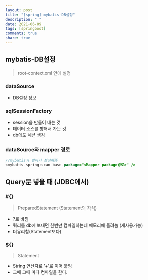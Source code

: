 ```yaml
---
layout: post
title: "[spring] mybatis-DB설정"
description: " "
date: 2021-06-09
tags: [springboot]
comments: true
share: true
---
```


## mybatis-DB설정

> root-context.xml 안에 설정

### dataSource

* DB설정 정보

### sqlSessionFactory 

* session을 만들어 내는 것 
* 데이터 소스를 향해서 가는 것
*  db에도 세션 생김

### dataSource와 mapper 경로 

```java
//mybatis가 알아서 설정해줌
<mybatis-spring:scan base-package="<Mapper package경로>" />
```





## Query문 넣을 때 (JDBC에서)

### #{} 

> PreparedStatement (Statement의 자식)

* ?로 바뀜
* 쿼리를 db에 보내면 한번만 컴파일하는데 메모리에 올려놈 (재사용가능) 
* 더유리함(Statement보다)

### ${}

> Statement

* String 연산자로 '+'로 이어 붙임
* 그때 그때 마다 컴파일을 한다.
